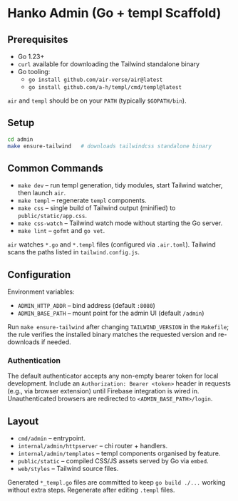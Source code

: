 # Hanko Admin (Go + templ Scaffold)

## Prerequisites

- Go 1.23+
- `curl` available for downloading the Tailwind standalone binary
- Go tooling:
  - `go install github.com/air-verse/air@latest`
  - `go install github.com/a-h/templ/cmd/templ@latest`

`air` and `templ` should be on your `PATH` (typically `$GOPATH/bin`).

## Setup

```bash
cd admin
make ensure-tailwind   # downloads tailwindcss standalone binary
```

## Common Commands

- `make dev` – run templ generation, tidy modules, start Tailwind watcher, then launch `air`.
- `make templ` – regenerate `templ` components.
- `make css` – single build of Tailwind output (minified) to `public/static/app.css`.
- `make css-watch` – Tailwind watch mode without starting the Go server.
- `make lint` – `gofmt` and `go vet`.

`air` watches `*.go` and `*.templ` files (configured via `.air.toml`). Tailwind scans the paths listed in `tailwind.config.js`.

## Configuration

Environment variables:

- `ADMIN_HTTP_ADDR` – bind address (default `:8080`)
- `ADMIN_BASE_PATH` – mount point for the admin UI (default `/admin`)

Run `make ensure-tailwind` after changing `TAILWIND_VERSION` in the `Makefile`; the rule verifies the installed binary matches the requested version and re-downloads if needed.

### Authentication

The default authenticator accepts any non-empty bearer token for local development. Include an `Authorization: Bearer <token>` header in requests (e.g., via browser extension) until Firebase integration is wired in. Unauthenticated browsers are redirected to `<ADMIN_BASE_PATH>/login`.

## Layout

- `cmd/admin` – entrypoint.
- `internal/admin/httpserver` – chi router + handlers.
- `internal/admin/templates` – templ components organised by feature.
- `public/static` – compiled CSS/JS assets served by Go via `embed`.
- `web/styles` – Tailwind source files.

Generated `*_templ.go` files are committed to keep `go build ./...` working without extra steps. Regenerate after editing `.templ` files.
